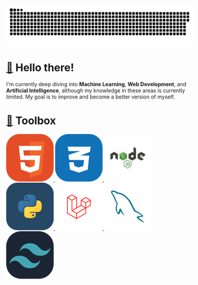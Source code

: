 <picture>
  <source media="(prefers-color-scheme: dark)" srcset="https://raw.githubusercontent.com/moodpanda/moodpanda/output/github-contribution-grid-snake-dark.svg">
  <source media="(prefers-color-scheme: light)" srcset="https://raw.githubusercontent.com/moodpanda/moodpanda/output/github-contribution-grid-snake.svg">
  <img alt="github contribution grid snake animation" src="https://raw.githubusercontent.com/moodpanda/moodpanda/output/github-contribution-grid-snake.svg">
</picture>

# [👋](https://emojipedia.org/waving-hand) Hello there!

I'm currently deep diving into **Machine Learning**, **Web Development**, and **Artificial Intelligence**, although my knowledge in these areas is currently limited. My goal is to improve and become a better version of myself.

# [🧰](https://emojipedia.org/toolbox) Toolbox
<a href="https://developer.mozilla.org/en-US/docs/Glossary/HTML5" target="_blank"><img src="icons/html.svg" title="Html5"/></a><a href="">
<a href="https://developer.mozilla.org/en-US/docs/Glossary/HTML5" target="_blank"><img src="icons/css.svg" title="CSS"/></a><a href="">
<a href="https://developer.mozilla.org/en-US/docs/Glossary/HTML5" target="_blank"><img src="icons/node-js.svg" title="NodeJS"/></a><a href="">
<a href="https://developer.mozilla.org/en-US/docs/Glossary/HTML5" target="_blank"><img src="icons/python.svg" title="Python"/></a><a href="">
<a href="https://developer.mozilla.org/en-US/docs/Glossary/HTML5" target="_blank"><img src="icons/laravel.svg" title="Laravel"/></a><a href="">
<a href="https://developer.mozilla.org/en-US/docs/Glossary/HTML5" target="_blank"><img src="icons/mysql.svg" title="MySQL"/></a><a href="">
<a href="https://developer.mozilla.org/en-US/docs/Glossary/HTML5" target="_blank"><img src="icons/tailwind.svg" title="TailwindCSS"/></a><a href="">
